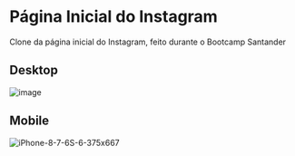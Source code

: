 # Página Inicial do Instagram

Clone da página inicial do Instagram, feito durante o Bootcamp Santander

## Desktop
![image](https://user-images.githubusercontent.com/57114762/180056568-81d365f0-80e1-42c3-9464-4776d214ebf5.png)

## Mobile
![iPhone-8-7-6S-6-375x667](https://user-images.githubusercontent.com/57114762/180056410-1b494d9d-2b3f-4a46-af90-0b6c9c85a96c.png)
